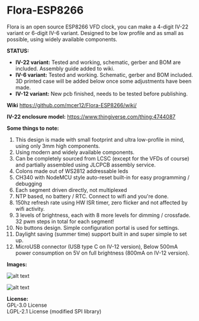 # Flora-ESP8266
Flora is an open source ESP8266 VFD clock, you can make a 4-digit IV-22 variant or 6-digit IV-6 variant. Designed to be low profile and as small as possible, using widely available components. 

**STATUS:**
- **IV-22 variant:** Tested and working, schematic, gerber and BOM are included. Assembly guide added to wiki.
- **IV-6 variant:** Tested and working. Schematic, gerber and BOM included. 3D printed case will be added below once some adjustments have been made.
- **IV-12 variant:** New pcb finished, needs to be tested before publishing.

**Wiki**
https://github.com/mcer12/Flora-ESP8266/wiki/

**IV-22 enclosure model:**
https://www.thingiverse.com/thing:4744087

**Some things to note:**
1) This design is made with small footprint and ultra low-profile in mind, using only 3mm high components.
2) Using modern and widely available components.
3) Can be completely sourced from LCSC (except for the VFDs of course) and partially assembled using JLCPCB assembly service.
4) Colons made out of WS2812 addressable leds
5) CH340 with NodeMCU style auto-reset built-in for easy programming / debugging
6) Each segment driven directly, not multiplexed
7) NTP based, no battery / RTC. Connect to wifi and you're done.
8) 150hz refresh rate using HW ISR timer, zero flicker and not affected by wifi activity.
9) 3 levels of brightness, each with 8 more levels for dimming / crossfade. 32 pwm steps in total for each segment!
10) No buttons design. Simple configuration portal is used for settings.
11) Daylight saving (summer time) support built in and super simple to set up.
12) MicroUSB connector (USB type C on IV-12 version), Below 500mA power consumption on 5V on full brightness (800mA on IV-12 version).


**Images:**

![alt text](https://raw.githubusercontent.com/mcer12/Flora-ESP8266/main/Images/clock.jpg)  

![alt text](https://raw.githubusercontent.com/mcer12/Flora-ESP8266/main/Images/screenshot.png)  

**License:**  
GPL-3.0 License  
LGPL-2.1 License (modified SPI library)

